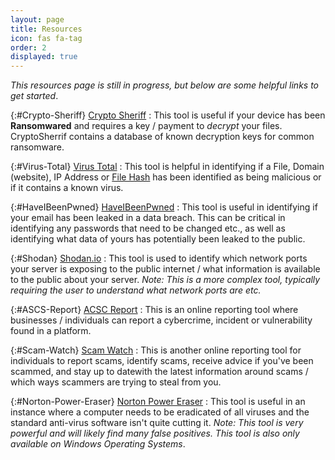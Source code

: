 ```yaml
---
layout: page
title: Resources
icon: fas fa-tag
order: 2
displayed: true
---
```


*This resources page is still in progress, but below are some helpful links to get started*.


{:#Crypto-Sheriff} [Crypto Sheriff](https://www.nomoreransom.org/crypto-sheriff.php?lang=en)
: This tool is useful if your device has been **Ransomwared** and requires a key / payment to *decrypt* your files.
CryptoSherrif contains a database of known decryption keys for common ransomware.

{:#Virus-Total} [Virus Total](https://www.virustotal.com/gui/)
: This tool is helpful in identifying if a File, Domain (website), IP Address or [File Hash](/posts/hashed-passwords/#what-is-a-hashing-function)
has been identified as being malicious or if it contains a known virus.

{:#HaveIBeenPwned} [HaveIBeenPwned](https://haveibeenpwned.com/)
: This tool is useful in identifying if your email has been leaked in a data breach. This can be critical
in identifying any passwords that need to be changed etc., as well as identifying what data of yours has potentially
been leaked to the public.

{:#Shodan} [Shodan.io](https://shodan.io)
: This tool is used to identify which network ports your server is exposing to the public internet / what
information is available to the public about your server. *Note: This is a more complex tool, typically
requiring the user to understand what network ports are etc.*

{:#ASCS-Report} [ACSC Report](https://www.cyber.gov.au/acsc/report)
: This is an online reporting tool where businesses / individuals can report a cybercrime, incident or vulnerability
found in a platform.

{:#Scam-Watch} [Scam Watch](https://www.scamwatch.gov.au/)
: This is another online reporting tool for individuals to report scams, identify scams, receive advice if you've been scammed, 
and stay up to datewith the latest information around scams / which ways scammers are trying to steal from you.

{:#Norton-Power-Eraser} [Norton Power Eraser](https://support.norton.com/sp/static/external/tools/npe.html)
: This tool is useful in an instance where a computer needs to be eradicated of all viruses and the standard anti-virus
software isn't quite cutting it. *Note: This tool is very powerful and will likely find many false positives. This
tool is also only available on Windows Operating Systems*.
